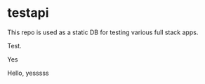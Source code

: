 # testapi

This repo is used as a static DB for testing various full stack apps. 

Test.

Yes

Hello, yesssss